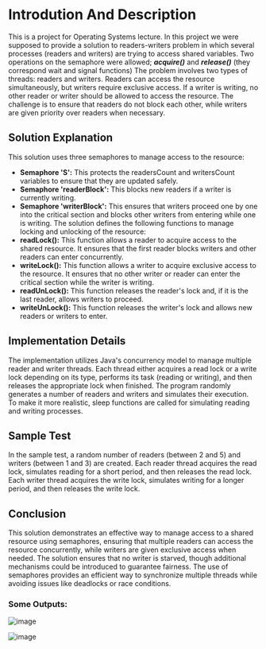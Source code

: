 # Introdution And Description

This is a project for Operating Systems lecture. In this project we were supposed to provide a solution to readers-writers problem in which several processes (readers and writers) are trying to access shared variables.
Two operations on the semaphore were allowed; ***acquire()*** and ***release()*** (they correspond wait and signal functions)
The problem involves two types of threads: readers and writers. Readers can access the resource simultaneously, but writers require exclusive access. If a writer is writing, no other reader or writer should be allowed to access the resource. The challenge is to ensure that readers do not block each other, while writers are given priority over readers when necessary.


## Solution Explanation

This solution uses three semaphores to manage access to the resource:
- **Semaphore 'S':** This protects the readersCount and writersCount variables to ensure that they are updated safely.
- **Semaphore 'readerBlock':** This blocks new readers if a writer is currently writing.
- **Semaphore 'writerBlock':** This ensures that writers proceed one by one into the critical section and blocks other writers from entering while one is writing.
The solution defines the following functions to manage locking and unlocking of the resource:
- **readLock():** This function allows a reader to acquire access to the shared resource. It ensures that the first reader blocks writers and other readers can enter concurrently.
- **writeLock():** This function allows a writer to acquire exclusive access to the resource. It ensures that no other writer or reader can enter the critical section while the writer is writing.
- **readUnLock():** This function releases the reader's lock and, if it is the last reader, allows writers to proceed.
- **writeUnLock():** This function releases the writer's lock and allows new readers or writers to enter.



## Implementation Details
The implementation utilizes Java's concurrency model to manage multiple reader and writer threads. Each thread either acquires a read lock or a write lock depending on its type, performs its task (reading or writing), and then releases the appropriate lock when finished. The program randomly generates a number of readers and writers and simulates their execution. To make it more realistic, sleep functions are called for simulating reading and writing processes.



## Sample Test
In the sample test, a random number of readers (between 2 and 5) and writers (between 1 and 3) are created. Each reader thread acquires the read lock, simulates reading for a short period, and then releases the read lock. Each writer thread acquires the write lock, simulates writing for a longer period, and then releases the write lock.




## Conclusion
This solution demonstrates an effective way to manage access to a shared resource using semaphores, ensuring that multiple readers can access the resource concurrently, while writers are given exclusive access when needed. The solution ensures that no writer is starved, though additional mechanisms could be introduced to guarantee fairness. The use of semaphores provides an efficient way to synchronize multiple threads while avoiding issues like deadlocks or race conditions.



### Some Outputs:  

![image](https://github.com/user-attachments/assets/ed70b313-264d-45ad-8d13-11da5247168e) 

![image](https://github.com/user-attachments/assets/922e138c-d95b-4c6c-9842-7cc88100be55)

